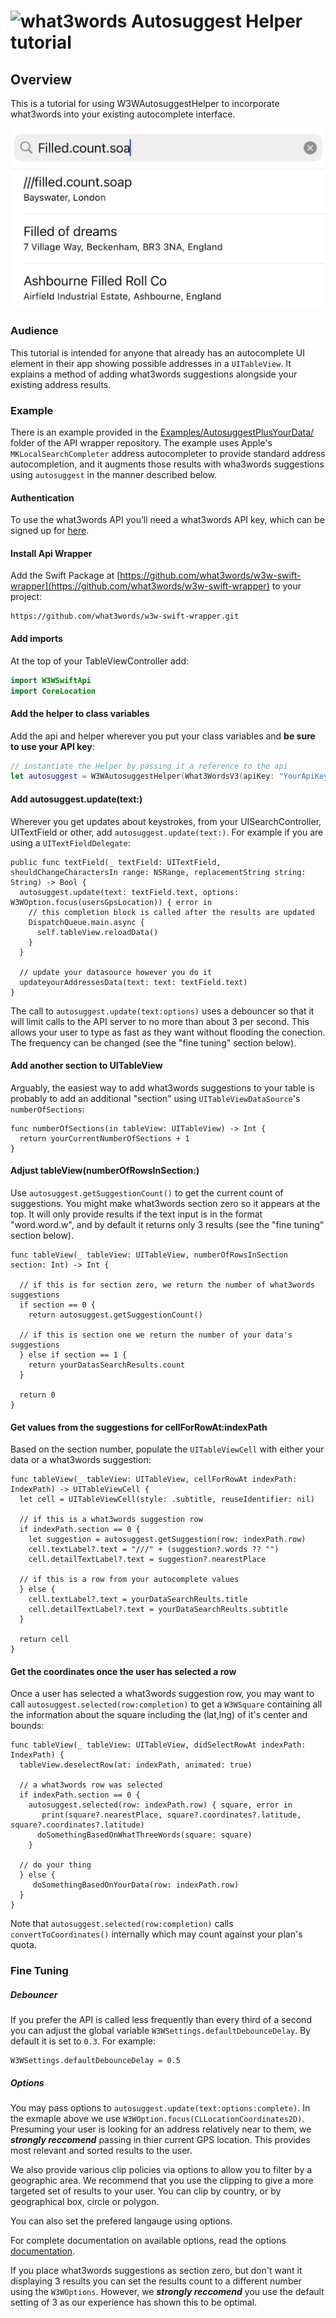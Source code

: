 # <img valign='top' src="https://what3words.com/assets/images/w3w_square_red.png" width="64" height="64" alt="what3words">&nbsp;Autosuggest Helper tutorial


Overview
--------

This is a tutorial for using W3WAutosuggestHelper to incorporate what3words into your existing autocomplete interface.

![Mixed Autocomplete](./mixedresults.png)

### Audience

This tutorial is intended for anyone that already has an autocomplete UI element in their app showing possible addresses in a `UITableView`.  It explains a method of adding what3words suggestions alongside your existing address results.

### Example

There is an example provided in the [Examples/AutosuggestPlusYourData/](../Examples/AutosuggestPlusYourData/AutosuggestPlusYourData.xcodeproj) folder of the API wrapper repository.  The example uses Apple's `MKLocalSearchCompleter` address autocompleter to provide standard address autocompletion, and it augments those results with wha3words suggestions using `autosuggest` in the manner described below.

#### Authentication
To use the what3words API you’ll need a what3words API key, which can be signed up for [here](https://what3words.com/select-plan).

#### Install Api Wrapper

Add the Swift Package at [https://github.com/what3words/w3w-swift-wrapper](https://github.com/what3words/w3w-swift-wrapper) to your project:

```
https://github.com/what3words/w3w-swift-wrapper.git
```

#### Add imports

At the top of your TableViewController add:

```Swift
import W3WSwiftApi
import CoreLocation
```

#### Add the helper to class variables
Add the api and helper wherever you put your class variables and **be sure to use your API key**:

```Swift
// instantiate the Helper by passing it a reference to the api
let autosuggest = W3WAutosuggestHelper(What3WordsV3(apiKey: "YourApiKey"))
```

#### Add autosuggest.update(text:)

Wherever you get updates about keystrokes, from your UISearchController, UITextField or other, add `autosuggest.update(text:)`.  For example if you are using a `UITextFieldDelegate`:

```
public func textField(_ textField: UITextField, shouldChangeCharactersIn range: NSRange, replacementString string: String) -> Bool {
  autosuggest.update(text: textField.text, options: W3WOption.focus(usersGpsLocation)) { error in
    // this completion block is called after the results are updated
    DispatchQueue.main.async {
      self.tableView.reloadData()
    }
  }
  
  // update your datasource however you do it
  updateyourAddressesData(text: text: textField.text)
}
```

The call to `autosuggest.update(text:options)` uses a debouncer so that it will limit calls to the API server to no more than about 3 per second.  This allows your user to type as fast as they want without flooding the conection.  The frequency can be changed (see the "fine tuning" section below).

#### Add another section to UITableView

Arguably, the easiest way to add what3words suggestions to your table is probably to add an additional "section" using `UITableViewDataSource`'s `numberOfSections`:

```
func numberOfSections(in tableView: UITableView) -> Int {
  return yourCurrentNumberOfSections + 1
}
```

#### Adjust tableView(numberOfRowsInSection:)

Use `autosuggest.getSuggestionCount()` to get the current count of suggestions.  You might make what3words section zero so it appears at the top.  It will only provide results if the text input is in the format "word.word.w", and by default it returns only 3 results (see the "fine tuning" section below).

```
func tableView(_ tableView: UITableView, numberOfRowsInSection section: Int) -> Int {

  // if this is for section zero, we return the number of what3words suggestions
  if section == 0 {
    return autosuggest.getSuggestionCount()
    
  // if this is section one we return the number of your data's suggestions
  } else if section == 1 {
    return yourDatasSearchResults.count
  }
     
  return 0
}
```

#### Get values from the suggestions for cellForRowAt:indexPath

Based on the section number, populate the `UITableViewCell` with either your data or a what3words suggestion:

```
func tableView(_ tableView: UITableView, cellForRowAt indexPath: IndexPath) -> UITableViewCell {
  let cell = UITableViewCell(style: .subtitle, reuseIdentifier: nil)

  // if this is a what3words suggestion row
  if indexPath.section == 0 {
    let suggestion = autosuggest.getSuggestion(row: indexPath.row)
    cell.textLabel?.text = "///" + (suggestion?.words ?? "")
    cell.detailTextLabel?.text = suggestion?.nearestPlace
        
  // if this is a row from your autocomplete values
  } else {
    cell.textLabel?.text = yourDataSearchReults.title
    cell.detailTextLabel?.text = yourDataSearchReults.subtitle
  }

  return cell
}
```

#### Get the coordinates once the user has selected a row

Once a user has selected a what3words suggestion row, you may want to call `autosuggest.selected(row:completion)` to get a `W3WSquare` containing all the information about the square including the (lat,lng) of it's center and bounds:

```
func tableView(_ tableView: UITableView, didSelectRowAt indexPath: IndexPath) {
  tableView.deselectRow(at: indexPath, animated: true)
  
  // a what3words row was selected
  if indexPath.section == 0 {
    autosuggest.selected(row: indexPath.row) { square, error in
	   print(square?.nearestPlace, square?.coordinates?.latitude, square?.coordinates?.latitude)
      doSomethingBasedOnWhatThreeWords(square: square)
    }
  
  // do your thing
  } else {
     doSomethingBasedOnYourData(row: indexPath.row)
  }
}
```

Note that `autosuggest.selected(row:completion)` calls `convertToCoordinates()` internally which may count against your plan's quota.


### Fine Tuning

##### Debouncer

If you prefer the API is called less frequently than every third of a second you can adjust the global variable `W3WSettings.defaultDebounceDelay`.  By default it is set to `0.3`.  For example:

```
W3WSettings.defaultDebounceDelay = 0.5
```

##### Options

You may pass options to `autosuggest.update(text:options:complete)`.  In the exmaple above we use `W3WOption.focus(CLLocationCoordinates2D)`.  Presuming your user is looking for an address relatively near to them, we ***strongly reccomend*** passing in thier current GPS location.  This provides most relevant and sorted results to the user.

We also provide various clip policies via options to allow you to filter by a geographic area. We recommend that you use the clipping to give a more targeted set of results to your user. You can clip by country, or by geographical box, circle or polygon.

You can also set the prefered langauge using options.

For complete documentation on available options, read the options [documentation](options.md).
 
If you place what3words suggestions as section zero, but don't want it displaying 3 results you can set the results count to a different number using the `W3WOptions`.  However, we ***strongly reccomend*** you use the default setting of 3 as our experience has shown this to be optimal.
